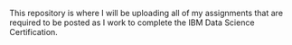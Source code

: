 This repository is where I will be uploading all of my assignments that are required to be posted as I work to complete the IBM Data Science Certification. 
